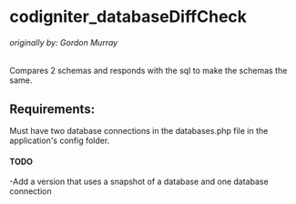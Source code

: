 # codigniter_databaseDiffCheck
###### originally by: Gordon Murray
Compares 2 schemas and responds with the sql to make the schemas the same.
## Requirements:
Must have two database connections in the databases.php file in the application's config folder.  
#### TODO
-Add a version that uses a snapshot of a database and one database connection  
